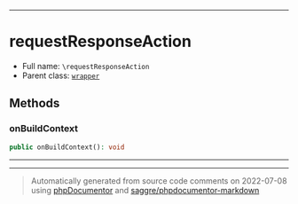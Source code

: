 ***

# requestResponseAction





* Full name: `\requestResponseAction`
* Parent class: [`wrapper`](./yxorP/inc/wrapper.md)




## Methods


### onBuildContext



```php
public onBuildContext(): void
```











***


***
> Automatically generated from source code comments on 2022-07-08 using [phpDocumentor](http://www.phpdoc.org/) and [saggre/phpdocumentor-markdown](https://github.com/Saggre/phpDocumentor-markdown)
